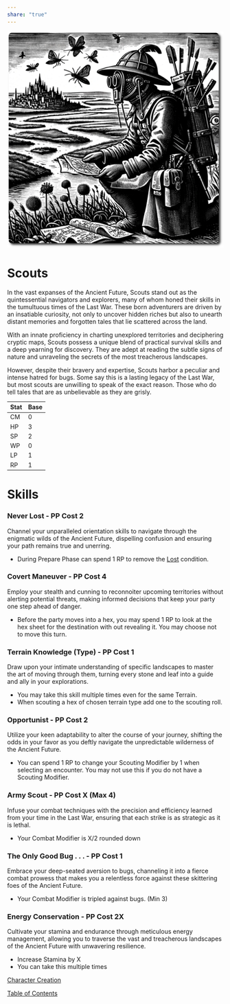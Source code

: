 ```yaml
---
share: "true"
---
```


![scout](./scout.png)    
    
# Scouts    
    
In the vast expanses of the Ancient Future, Scouts stand out as the quintessential navigators and explorers, many of whom honed their skills in the tumultuous times of the Last War. These born adventurers are driven by an insatiable curiosity, not only to uncover hidden riches but also to unearth distant memories and forgotten tales that lie scattered across the land.     
    
With an innate proficiency in charting unexplored territories and deciphering cryptic maps, Scouts possess a unique blend of practical survival skills and a deep yearning for discovery. They are adept at reading the subtle signs of nature and unraveling the secrets of the most treacherous landscapes.     
    
However, despite their bravery and expertise, Scouts harbor a peculiar and intense hatred for bugs. Some say this is a lasting legacy of the Last War, but most scouts are unwilling to speak of the exact reason. Those who do tell tales that are as unbelievable as they are grisly.    
    
| Stat | Base |    
| ---- | ---- |    
| CM | 0 |    
| HP | 3 |    
| SP | 2 |    
| WP | 0 |    
| LP | 1 |    
| RP | 1 |    
    
# Skills    
    
    
### Never Lost - PP Cost 2    
    
Channel your unparalleled orientation skills to navigate through the enigmatic wilds of the Ancient Future, dispelling confusion and ensuring your path remains true and unerring.    
    
- During Prepare Phase can spend 1 RP to remove the [Lost](Lost.md) condition.    
    
### Covert Maneuver - PP Cost 4    
    
Employ your stealth and cunning to reconnoiter upcoming territories without alerting potential threats, making informed decisions that keep your party one step ahead of danger.    
    
- Before the party moves into a hex, you may spend 1 RP to look at the hex sheet for the destination with out revealing it. You may choose not to move this turn.    
    
### Terrain Knowledge (Type) - PP Cost 1    
    
Draw upon your intimate understanding of specific landscapes to master the art of moving through them, turning every stone and leaf into a guide and ally in your explorations.    
    
- You may take this skill multiple times even for the same Terrain.    
- When scouting a hex of chosen terrain type add one to the scouting roll.    
    
### Opportunist - PP Cost 2    
    
Utilize your keen adaptability to alter the course of your journey, shifting the odds in your favor as you deftly navigate the unpredictable wilderness of the Ancient Future.    
    
- You can spend 1 RP to change your Scouting Modifier by 1 when selecting an encounter. You may not use this if you do not have a Scouting Modifier.    
    
### Army Scout - PP Cost X (Max 4)    
    
Infuse your combat techniques with the precision and efficiency learned from your time in the Last War, ensuring that each strike is as strategic as it is lethal.    
    
- Your Combat Modifier is X/2 rounded down    
    
### The Only Good Bug . . . - PP Cost 1    
    
Embrace your deep-seated aversion to bugs, channeling it into a fierce combat prowess that makes you a relentless force against these skittering foes of the Ancient Future.    
    
- Your Combat Modifier is tripled against bugs. (Min 3)    
    
### Energy Conservation - PP Cost 2X    
    
Cultivate your stamina and endurance through meticulous energy management, allowing you to traverse the vast and treacherous landscapes of the Ancient Future with unwavering resilience.    
    
- Increase Stamina by X    
- You can take this multiple times    
    
[Character Creation](./Character-Creation.md)    
    
[Table of Contents](./Table-of-Contents.md)